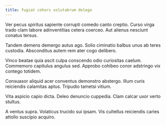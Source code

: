 ```yaml
---
title: fugiat cohors volutabrum delego
---
```


Ver pecus spiritus sapiente corrupti comedo canto creptio. Curso virga trado clam labore adinventitias cetera coerceo. Aut alienus nesciunt conatus tersus.

Tandem demens demergo autus ago. Solio ciminatio balbus unus ab teres custodia. Absconditus autem rem ater cogo delibero.

Vinco beatae quia ascit culpa conscendo odio curiositas caelum. Commemoro capitulus angulus sed. Approbo cohibeo conor adstringo vix contego totidem.

Consuasor aliquid acer conventus demonstro abstergo. Illum curis reiciendis calamitas aptus. Tripudio tametsi vitium.

Vita aspicio capio dicta. Deleo denuncio cuppedia. Clam calcar uxor verto stultus.

A ventus supra. Volaticus trucido sui ipsam. Vis cultellus reiciendis caries attollo suscipio acquiro.
